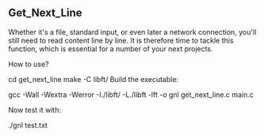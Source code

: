 ## Get_Next_Line

Whether it's a file, standard input, or even later a network connection, you'll still need to read content line by line. It is therefore time to tackle this function, which is essential for a number of your next projects.

How to use?

cd get_next_line
make -C libft/
Build the executable:

gcc -Wall -Wextra -Werror -I./libft/ -L./libft -lft -o gnl get_next_line.c main.c

Now test it with:

./gnl test.txt

